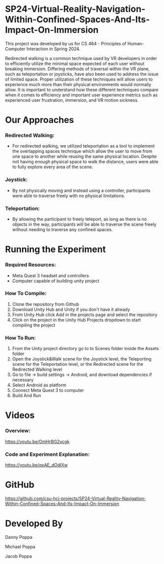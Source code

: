 # SP24-Virtual-Reality-Navigation-Within-Confined-Spaces-And-Its-Impact-On-Immersion
This project was developed by us for CS 464 - Principles of Human-Computer Interaction in Spring 2024.

Redirected walking is a common technique used by VR developers in order to efficiently utilize the minimal space expected of each user
without breaking immersion. Differing methods of traversal within the VR plane, such as teleportation or joysticks, have also been used
to address the issue of limited space. Proper utilization of these techniques will allow users to experience much more than their physical
environments would normally allow. It is important to understand how these different techniques compare when it comes to efficiency and
important user experience metrics such as experienced user frustration, immersion, and VR motion sickness.

# Our Approaches
### Redirected Walking:
* For redirected walking, we utilized teleportation as a tool to implement the overlapping spaces technique which allow the user to move from one space to another while reusing the same physical location. Despite not having enough physical space to walk the distance, users were able to fully explore every area of the scene.   

### Joystick:
* By not physically moving and instead using a controller, participants were able to traverse freely with no physical limitations.

### Teleportation:
* By allowing the participant to freely teleport, as long as there is no objects in the way, participants will be able to traverse the scene freely without needing to traverse any confined spaces.

# Running the Experiment
### Required Resources:
* Meta Quest 3 headset and controllers
* Computer capable of building unity project

### How To Compile:
1. Clone the repository from Github
2. Download Unity Hub and Unity if you don't have it already
3. From Unity Hub click Add in the projects page and select the repository
4. Click on the project in the Unity Hub Projects dropdown to start compiling the project

### How To Run:
1. From the Unity project directory go to to Scenes folder inside the Assets folder
2. Open the Joystick&Walk scene for the Joystick level, the Teleporting scene for the Teleportation level, or the Redirected scene for the Redirected Walking level
3. Go to file -> build settings -> Android, and download dependencies if necessary
4. Select Android as platform
5. Connect Meta Quest 3 to computer
6. Build And Run

# Videos
### Overview:

https://youtu.be/OmHrBG2vcgk

### Code and Experiment Explanation:

https://youtu.be/qxAE_dOdIXw

# GitHub

https://github.com/csu-hci-projects/SP24-Virtual-Reality-Navigation-Within-Confined-Spaces-And-Its-Impact-On-Immersion

# Developed By
Danny Poppa

Michael Poppa

Jacob Poppa
